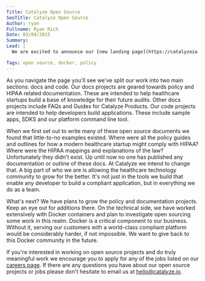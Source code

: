 ```yaml
---
Title: Catalyze Open Source
SeoTitle: Catalyze Open Source
Author: ryan
Fullname: Ryan Rich
Date: 03/04/2015
Summary: 
Lead: |
  We are excited to announce our [new landing page](https://catalyzeio.github.io) to showcase Catalyze's open source projects over the last year and a half. We view open source contributions as a necessary activity of being a technology company. Contributing to open source projects and freely publishing tools we've built is what drives a lot of the work we do. This also allows us to stick to our ideals of enabling the future of compliance.

Tags: open source, docker, policy
---
```

As you navigate the page you'll see we've split our work into two main sections: docs and code. Our docs projects are geared towards policy and HIPAA related documentation. These are intended to help healthcare startups build a base of knowledge for their future audits. Other docs projects include FAQs and Guides for Catalyze Products. Our code projects are intended to help developers build applications. These include sample apps, SDKS and our platform command line tool.

When we first set out to write many of these open source documents we found that little-to-no examples existed. Where were all the policy guides and outlines for how a modern healthcare startup might comply with HIPAA? Where were the HIPAA mappings and explanations of the law? Unfortunately they didn't exist. Up until now no one has published any documentation or outline of these docs. At Catalyze we intend to change that. A big part of who we are is allowing the healthcare technology community to grow for the better. It's not just in the tools we build that enable any developer to build a compliant application, but in everything we do as a team.

What's next? We have plans to grow the policy and documentation projects. Keep an eye out for additions there. On the technical side, we have worked extensively with Docker containers and plan to investigate open sourcing some work in this realm. Docker is a critical component to our business. Without it, serving our customers with a world-class compliant platform would be considerably harder, if not impossible. We want to give back to this Docker community in the future.

If you're interested in working on open source projects and do truly meaningful work we encourage you to apply for any of the jobs listed on our [careers page](https://catalyze.io/jobs). If there are any questions you have about our open source projects or jobs please don't hesitate to email us at [hello@catalyze.io](mailto:hello@catalyze.io).


